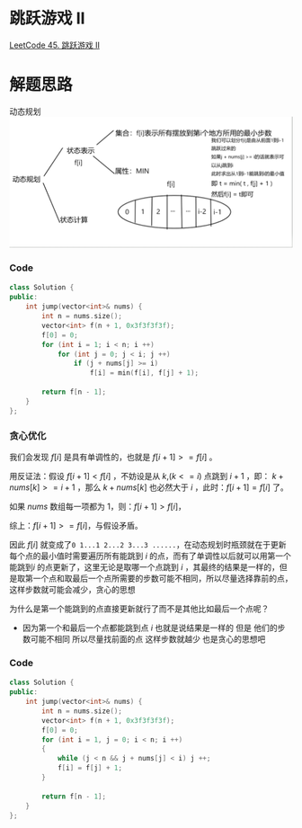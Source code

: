 # 跳跃游戏 II 
[LeetCode 45. 跳跃游戏 II ](https://leetcode.cn/problems/jump-game-ii/)

# 解题思路
动态规划
![](media/16610907628806.png)

### Code
```cpp
class Solution {
public:
    int jump(vector<int>& nums) {
        int n = nums.size();
        vector<int> f(n + 1, 0x3f3f3f3f);
        f[0] = 0;
        for (int i = 1; i < n; i ++)
            for (int j = 0; j < i; j ++)
                if (j + nums[j] >= i)
                    f[i] = min(f[i], f[j] + 1);
                    
        return f[n - 1];
    }
};
```

### 贪心优化
我们会发现 $f[i]$ 是具有单调性的，也就是 $f[i + 1] >= f[i]$ 。

用反证法：假设 $f[i + 1] < f[i]$ ，不妨设是从 $k$,$(k <= i)$ 点跳到 $i + 1$ ，即： $k + nums[k] >= i + 1$ ，那么 $k + nums[k]$ 也必然大于 $i$ ，此时：$f[i + 1] = f[i]$ 了。

如果 $nums$ 数组每一项都为 $1$，则：$f[i + 1] > f[i]$，

综上：$f[i + 1] >= f[i]$，与假设矛盾。

因此 $f[i]$ 就变成了`0 1...1 2...2 3...3 ......`，在动态规划时瓶颈就在于更新每个点的最小值时需要遍历所有能跳到 $i$ 的点，而有了单调性以后就可以用第一个能跳到$i$ 的点更新了，这里无论是取哪一个点跳到 $i$ ，其最终的结果是一样的，但是取第一个点和取最后一个点所需要的步数可能不相同，所以尽量选择靠前的点，这样步数就可能会减少，贪心的思想

为什么是第一个能跳到的点直接更新就行了而不是其他比如最后一个点呢？

- 因为第一个和最后一个点都能跳到点 $i$ 也就是说结果是一样的 但是 他们的步数可能不相同 所以尽量找前面的点 这样步数就越少 也是贪心的思想吧

### Code
```cpp
class Solution {
public:
    int jump(vector<int>& nums) {
        int n = nums.size();
        vector<int> f(n + 1, 0x3f3f3f3f);
        f[0] = 0;
        for (int i = 1, j = 0; i < n; i ++)
        {
            while (j < n && j + nums[j] < i) j ++;
            f[i] = f[j] + 1;
        }

        return f[n - 1];
    }
};
```


